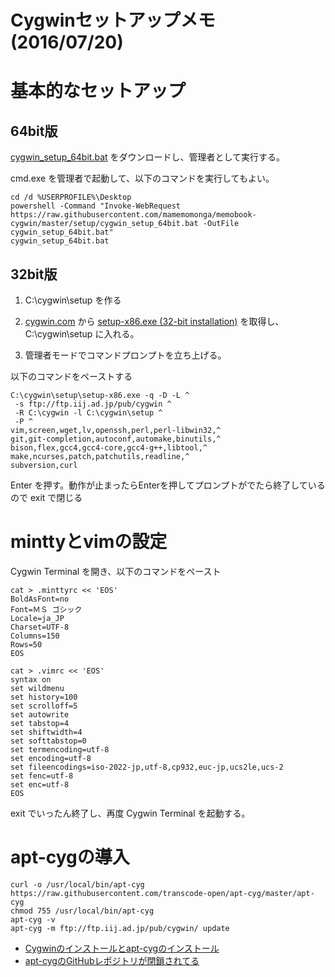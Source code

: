 # Cygwinセットアップメモ(2016/07/20)

# 基本的なセットアップ

## 64bit版

[cygwin_setup_64bit.bat](cygwin_setup_64bit.bat) をダウンロードし、管理者として実行する。

cmd.exe を管理者で起動して、以下のコマンドを実行してもよい。

	cd /d %USERPROFILE%\Desktop
	powershell -Command "Invoke-WebRequest https://raw.githubusercontent.com/mamemomonga/memobook-cygwin/master/setup/cygwin_setup_64bit.bat -OutFile cygwin_setup_64bit.bat"
	cygwin_setup_64bit.bat

## 32bit版

1. C:\cygwin\setup を作る

2. [cygwin.com](https://www.cygwin.com/) から  [setup-x86.exe (32-bit installation)](https://www.cygwin.com/setup-x86.exe) を取得し、C:\cygwin\setup に入れる。

3. 管理者モードでコマンドプロンプトを立ち上げる。

以下のコマンドをペーストする

	C:\cygwin\setup\setup-x86.exe -q -D -L ^
	 -s ftp://ftp.iij.ad.jp/pub/cygwin ^
	 -R C:\cygwin -l C:\cygwin\setup ^
	 -P ^
	vim,screen,wget,lv,openssh,perl,perl-libwin32,^
	git,git-completion,autoconf,automake,binutils,^
	bison,flex,gcc4,gcc4-core,gcc4-g++,libtool,^
	make,ncurses,patch,patchutils,readline,^
	subversion,curl

Enter を押す。動作が止まったらEnterを押してプロンプトがでたら終了しているので exit で閉じる

# minttyとvimの設定

Cygwin Terminal を開き、以下のコマンドをペースト

	cat > .minttyrc << 'EOS'
	BoldAsFont=no
	Font=ＭＳ ゴシック
	Locale=ja_JP
	Charset=UTF-8
	Columns=150
	Rows=50
	EOS
	
	cat > .vimrc << 'EOS'
	syntax on
	set wildmenu
	set history=100
	set scrolloff=5
	set autowrite
	set tabstop=4
	set shiftwidth=4
	set softtabstop=0
	set termencoding=utf-8
	set encoding=utf-8
	set fileencodings=iso-2022-jp,utf-8,cp932,euc-jp,ucs2le,ucs-2
	set fenc=utf-8
	set enc=utf-8
	EOS

exit でいったん終了し、再度 Cygwin Terminal を起動する。

# apt-cygの導入

	curl -o /usr/local/bin/apt-cyg https://raw.githubusercontent.com/transcode-open/apt-cyg/master/apt-cyg
	chmod 755 /usr/local/bin/apt-cyg
	apt-cyg -v
	apt-cyg -m ftp://ftp.iij.ad.jp/pub/cygwin/ update

* [Cygwinのインストールとapt-cygのインストール](http://qiita.com/FSMS/items/68b5956301d987d1be2b)
* [apt-cygのGitHubレポジトリが閉鎖されてる](http://rcmdnk.github.io/blog/2016/02/01/computer-windows-cygwin/)

